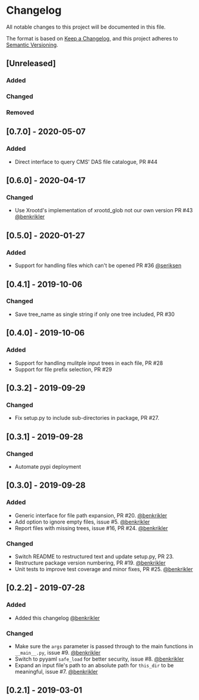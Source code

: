 # Changelog
All notable changes to this project will be documented in this file.

The format is based on [Keep a Changelog](https://keepachangelog.com/en/1.0.0/),
and this project adheres to [Semantic Versioning](https://semver.org/spec/v2.0.0.html).


## [Unreleased]
### Added
### Changed
### Removed

## [0.7.0] - 2020-05-07
### Added
- Direct interface to query CMS' DAS file catalogue, PR #44

## [0.6.0] - 2020-04-17
### Changed
- Use Xrootd's implementation of xrootd_glob not our own version PR #43 [@benkrikler](https://github.com/benkrikler)

## [0.5.0] - 2020-01-27
### Added
- Support for handling files which can't be opened PR #36 [@seriksen](https://github.com/seriksen)

## [0.4.1] - 2019-10-06
### Changed
- Save tree_name as single string if only one tree included, PR #30

## [0.4.0] - 2019-10-06
### Added
- Support for handling mulitple input trees in each file, PR #28
- Support for file prefix selection, PR #29

## [0.3.2] - 2019-09-29
### Changed
- Fix setup.py to include sub-directories in package, PR #27.

## [0.3.1] - 2019-09-28
### Changed
- Automate pypi deployment

## [0.3.0] - 2019-09-28
### Added
- Generic interface for file path expansion, PR #20. [@benkrikler](https://github.com/benkrikler)
- Add option to ignore empty files, issue #5. [@benkrikler](https://github.com/benkrikler)
- Report files with missing trees, issue #16, PR #24. [@benkrikler](https://github.com/benkrikler)

### Changed
- Switch README to restructured text and update setup.py, PR 23.
- Restructure package version numbering, PR #19. [@benkrikler](https://github.com/benkrikler)
- Unit tests to improve test coverage and minor fixes, PR #25. [@benkrikler](https://github.com/benkrikler)

## [0.2.2] - 2019-07-28
### Added
- Added this changelog [@benkrikler](https://github.com/benkrikler)

### Changed
- Make sure the `args` parameter is passed through to the main functions in `__main__.py`, issue #9. [@benkrikler](https://github.com/benkrikler)
- Switch to pyyaml `safe_load` for better security, issue #8. [@benkrikler](https://github.com/benkrikler)
- Expand an input file's path to an absolute path for `this_dir` to be meaningful, issue #7. [@benkrikler](https://github.com/benkrikler)

## [0.2.1] - 2019-03-01
